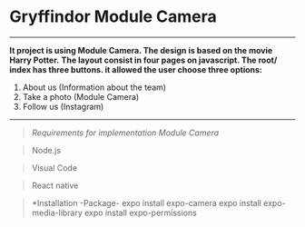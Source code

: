 


# Gryffindor Module Camera

------------------------------------------------------------------------------------------------------------------------------------------
**It project is using Module Camera. The design is based on the movie Harry Potter.**
**The layout consist in four pages on javascript. The root/ index has three buttons. it allowed the user choose three options:**

1. About us (Information about the team)
2. Take a photo (Module Camera)
3. Follow us (Instagram)

-------------------------------------------------------------------------------------------------------------------------------------------

>*Requirements for implementation Module Camera*

>Node.js

>Visual Code

>React native

>*Installation -Package-
expo install expo-camera
expo install expo-media-library
expo install expo-permissions





